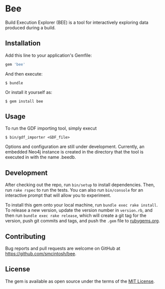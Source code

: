 # Bee

Build Execution Explorer (BEE) is a tool for interactively exploring data produced during a build.

## Installation

Add this line to your application's Gemfile:

```ruby
gem 'bee'
```

And then execute:

    $ bundle

Or install it yourself as:

    $ gem install bee

## Usage

To run the GDF importing tool, simply execut 

```shell
$ bin/gdf_importer <GDF_file>
```

Options and configuration are still under development. Currently, an embedded Neo4j instance is created in the directory that the tool is executed in with the name .beedb.

## Development

After checking out the repo, run `bin/setup` to install dependencies. Then, run `rake rspec` to run the tests. You can also run `bin/console` for an interactive prompt that will allow you to experiment.

To install this gem onto your local machine, run `bundle exec rake install`. To release a new version, update the version number in `version.rb`, and then run `bundle exec rake release`, which will create a git tag for the version, push git commits and tags, and push the `.gem` file to [rubygems.org](https://rubygems.org).

## Contributing

Bug reports and pull requests are welcome on GitHub at https://github.com/smcintosh/bee.


## License

The gem is available as open source under the terms of the [MIT License](http://opensource.org/licenses/MIT).

